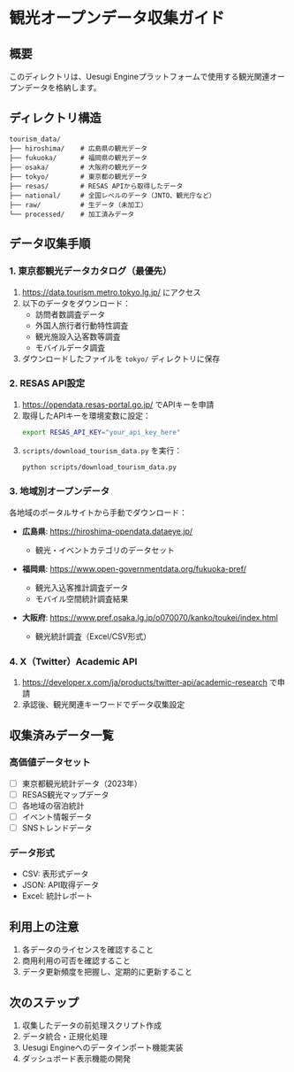 # 観光オープンデータ収集ガイド

## 概要
このディレクトリは、Uesugi Engineプラットフォームで使用する観光関連オープンデータを格納します。

## ディレクトリ構造
```
tourism_data/
├── hiroshima/    # 広島県の観光データ
├── fukuoka/      # 福岡県の観光データ
├── osaka/        # 大阪府の観光データ
├── tokyo/        # 東京都の観光データ
├── resas/        # RESAS APIから取得したデータ
├── national/     # 全国レベルのデータ（JNTO、観光庁など）
├── raw/          # 生データ（未加工）
└── processed/    # 加工済みデータ
```

## データ収集手順

### 1. 東京都観光データカタログ（最優先）
1. https://data.tourism.metro.tokyo.lg.jp/ にアクセス
2. 以下のデータをダウンロード：
   - 訪問者数調査データ
   - 外国人旅行者行動特性調査
   - 観光施設入込客数等調査
   - モバイルデータ調査
3. ダウンロードしたファイルを `tokyo/` ディレクトリに保存

### 2. RESAS API設定
1. https://opendata.resas-portal.go.jp/ でAPIキーを申請
2. 取得したAPIキーを環境変数に設定：
   ```bash
   export RESAS_API_KEY="your_api_key_here"
   ```
3. `scripts/download_tourism_data.py` を実行：
   ```bash
   python scripts/download_tourism_data.py
   ```

### 3. 地域別オープンデータ
各地域のポータルサイトから手動でダウンロード：

- **広島県**: https://hiroshima-opendata.dataeye.jp/
  - 観光・イベントカテゴリのデータセット
  
- **福岡県**: https://www.open-governmentdata.org/fukuoka-pref/
  - 観光入込客推計調査データ
  - モバイル空間統計調査結果
  
- **大阪府**: https://www.pref.osaka.lg.jp/o070070/kanko/toukei/index.html
  - 観光統計調査（Excel/CSV形式）

### 4. X（Twitter）Academic API
1. https://developer.x.com/ja/products/twitter-api/academic-research で申請
2. 承認後、観光関連キーワードでデータ収集設定

## 収集済みデータ一覧

### 高価値データセット
- [ ] 東京都観光統計データ（2023年）
- [ ] RESAS観光マップデータ
- [ ] 各地域の宿泊統計
- [ ] イベント情報データ
- [ ] SNSトレンドデータ

### データ形式
- CSV: 表形式データ
- JSON: API取得データ
- Excel: 統計レポート

## 利用上の注意
1. 各データのライセンスを確認すること
2. 商用利用の可否を確認すること
3. データ更新頻度を把握し、定期的に更新すること

## 次のステップ
1. 収集したデータの前処理スクリプト作成
2. データ統合・正規化処理
3. Uesugi Engineへのデータインポート機能実装
4. ダッシュボード表示機能の開発